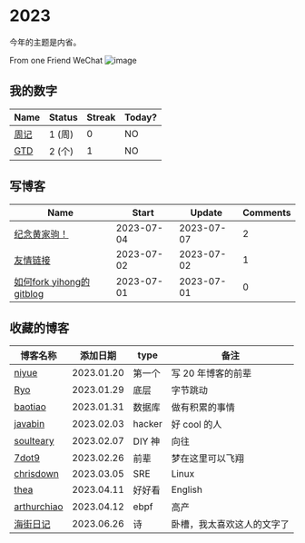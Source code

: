 # 2023

今年的主题是内省。

From one Friend WeChat
![image](https://user-images.githubusercontent.com/15976103/233092062-5f232415-c412-4ff1-af09-8905abb72e36.png)

## 我的数字

<!--START_SECTION:my_number-->
| Name | Status | Streak | Today? | 
 | ---- | ---- | ---- | ---- |
| [周记](https://github.com/kenwoodjw/2023/issues/1) | 1 (周) | 0 | NO |
| [GTD](https://github.com/kenwoodjw/2023/issues/4) | 2 (个) | 1 | NO |

<!--END_SECTION:my_number-->

## 写博客
<!--START_SECTION:my_blog-->
| Name | Start | Update | Comments | 
 | ---- | ---- | ---- | ---- |
| [纪念黄家驹！](https://github.com/kenwoodjw/gitblog/issues/3) | 2023-07-04 | 2023-07-07 | 2 | 
| [友情链接](https://github.com/kenwoodjw/gitblog/issues/2) | 2023-07-02 | 2023-07-02 | 1 | 
| [如何fork yihong的gitblog](https://github.com/kenwoodjw/gitblog/issues/1) | 2023-07-01 | 2023-07-01 | 0 | 

<!--END_SECTION:my_blog-->

## 收藏的博客
| 博客名称 | 添加日期 | type | 备注 |
| ------- | ------- | ---- | ---- |
| [niyue](https://niyue.com/) | 2023.01.20 | 第一个 | 写 20 年博客的前辈 |
| [Ryo](https://fanlv.fun/archives/) | 2023.01.29 | 底层 | 字节跳动 |
| [baotiao](http://baotiao.github.io/) | 2023.01.31 | 数据库 | 做有积累的事情 |
| [javabin](http://javabin.cn/archives/) | 2023.02.03 | hacker | 好 cool 的人 |
| [soulteary](https://soulteary.com/) | 2023.02.07 | DIY 神 | 向往 |
| [7dot9](https://7dot9.com/) | 2023.02.26 | 前辈 | 梦在这里可以飞翔 |
| [chrisdown](https://chrisdown.name/archive.html) | 2023.03.05 | SRE | Linux |
| [thea](https://blog.thea.codes/) | 2023.04.11 | 好好看 | English |
| [arthurchiao](https://arthurchiao.art/blog/bpf-advanced-notes-1-zh/) | 2023.04.12 | ebpf | 高产 |
| [海街日记](https://sea-st.eu.org/) | 2023.06.26 | 诗 | 卧槽，我太喜欢这人的文字了 |


